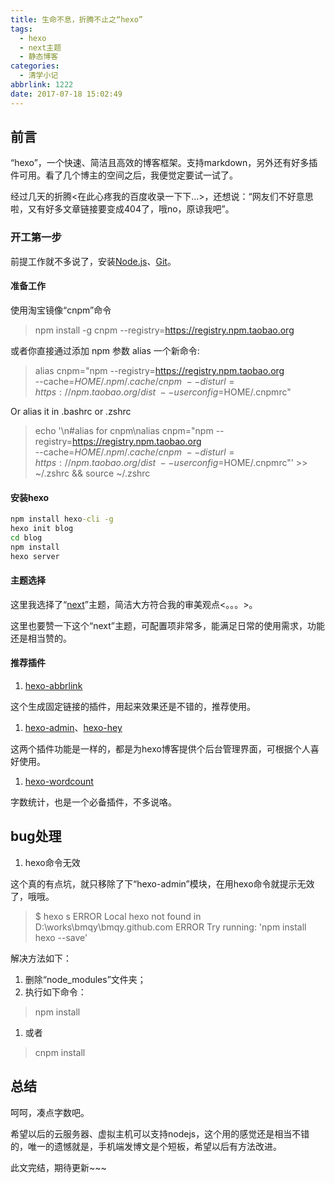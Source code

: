 ```yaml
---
title: 生命不息，折腾不止之“hexo”
tags:
  - hexo
  - next主题
  - 静态博客
categories:
  - 清学小记
abbrlink: 1222
date: 2017-07-18 15:02:49
---
```


## 前言

“hexo”，一个快速、简洁且高效的博客框架。支持markdown，另外还有好多插件可用。看了几个博主的空间之后，我便觉定要试一试了。

经过几天的折腾<在此心疼我的百度收录一下下...>，还想说：“网友们不好意思啦，又有好多文章链接要变成404了，哦no，原谅我吧”。

### 开工第一步

前提工作就不多说了，安装[Node.js](http://nodejs.org/)、[Git](http://git-scm.com/)。

#### 准备工作

使用淘宝镜像“cnpm”命令

> npm install -g cnpm --registry=https://registry.npm.taobao.org

或者你直接通过添加 npm 参数 alias 一个新命令:

> alias cnpm="npm --registry=https://registry.npm.taobao.org \
--cache=$HOME/.npm/.cache/cnpm \
--disturl=https://npm.taobao.org/dist \
--userconfig=$HOME/.cnpmrc"

Or alias it in .bashrc or .zshrc

> echo '\n#alias for cnpm\nalias cnpm="npm --registry=https://registry.npm.taobao.org \
  --cache=$HOME/.npm/.cache/cnpm \
  --disturl=https://npm.taobao.org/dist \
  --userconfig=$HOME/.cnpmrc"' >> ~/.zshrc && source ~/.zshrc

#### 安装hexo
```cmd
npm install hexo-cli -g
hexo init blog
cd blog
npm install
hexo server
```

#### 主题选择
这里我选择了“[next](http://theme-next.iissnan.com/)”主题，简洁大方符合我的审美观点<。。。>。

这里也要赞一下这个“next”主题，可配置项非常多，能满足日常的使用需求，功能还是相当赞的。

#### 推荐插件
1. [hexo-abbrlink](https://github.com/rozbo/hexo-abbrlink)

  这个生成固定链接的插件，用起来效果还是不错的，推荐使用。
1. [hexo-admin](https://github.com/jaredly/hexo-admin)、[hexo-hey](https://github.com/nihgwu/hexo-hey)

  这两个插件功能是一样的，都是为hexo博客提供个后台管理界面，可根据个人喜好使用。

1. [hexo-wordcount](https://github.com/willin/hexo-wordcount)
  
  字数统计，也是一个必备插件，不多说咯。

## bug处理

1. hexo命令无效

  这个真的有点坑，就只移除了下“hexo-admin”模块，在用hexo命令就提示无效了，哦哦。
  
  > $ hexo s
  > ERROR Local hexo not found in D:\works\bmqy\bmqy.github.com
  > ERROR Try running: 'npm install hexo --save'
  
  解决方法如下：
  
  1. 删除“node_modules”文件夹；
  1. 执行如下命令：
  > npm install
  1. 或者
  > cnpm install
  
## 总结

呵呵，凑点字数吧。

希望以后的云服务器、虚拟主机可以支持nodejs，这个用的感觉还是相当不错的，唯一的遗憾就是，手机端发博文是个短板，希望以后有方法改进。

此文完结，期待更新~~~
